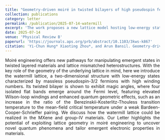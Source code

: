 ```yaml
---
title: "Geometry-driven moiré in twisted bilayers of high pseudospin fermions"
collection: publications
category: letter
permalink: /publication/2025-07-14-watermill
excerpt: 'The work proposes a new lattice model hosting low-energy states with a high pseudospin structure originating from its lattice geometry. This special electronic structure leads to enhanced band topology and quantum geometry in its twisted bilayer at magic angles. We further propose potential realizations in various 2D materials.'
date: 2025-07-14
venue: 'Physical Review B'
paperurl: 'https://journals.aps.org/prb/abstract/10.1103/3kws-k867'
citation: 'Yi-Chun Hung* Xiaoting Zhou*, and Arun Bansil. Geometry-driven moiré in twisted bilayers of high pseudospin fermions <i>Phys. Rev. B 112</i>, L041403 (2025)'
---
```

<p style="text-align: justify;">
Moiré engineering offers new pathways for manipulating emergent states in twisted layered materials and lattice mismatched heterostructures. With the key role of the geometry of the underlying lattice in mind, here we introduce the watermill lattice, a two-dimensional structure with low-energy states characterized by massless pseudospin-3/2 fermions with high winding numbers. Its twisted bilayer is shown to exhibit magic angles, where four isolated flat bands emerge around the Fermi level, featuring elevated Wilson-loop windings and enhanced quantum geometric effects, such as an increase in the ratio of the Berezinskii-Kosterlitz-Thouless transition temperature to the mean-field critical temperature under a weak Bardeen-Cooper-Schrieffer pairing. We discuss how the watermill lattice could be realized in the MXene and group-IV materials. Our Letter highlights the potential of exploiting lattice geometry in moiré engineering to uncover novel quantum phenomena and tailor emergent electronic properties in materials.
</p>